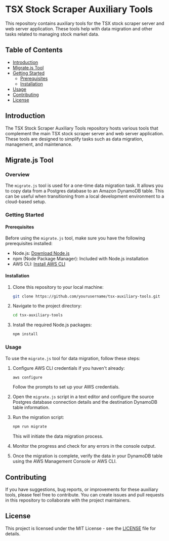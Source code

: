 
# TSX Stock Scraper Auxiliary Tools

This repository contains auxiliary tools for the TSX stock scraper server and web server application. These tools help with data migration and other tasks related to managing stock market data.

## Table of Contents

- [Introduction](#introduction)
- [Migrate.js Tool](#migratejs-tool)
- [Getting Started](#getting-started)
  - [Prerequisites](#prerequisites)
  - [Installation](#installation)
- [Usage](#usage)
- [Contributing](#contributing)
- [License](#license)

## Introduction

The TSX Stock Scraper Auxiliary Tools repository hosts various tools that complement the main TSX stock scraper server and web server application. These tools are designed to simplify tasks such as data migration, management, and maintenance.

## Migrate.js Tool

### Overview

The `migrate.js` tool is used for a one-time data migration task. It allows you to copy data from a Postgres database to an Amazon DynamoDB table. This can be useful when transitioning from a local development environment to a cloud-based setup.

### Getting Started

#### Prerequisites

Before using the `migrate.js` tool, make sure you have the following prerequisites installed:

- Node.js: [Download Node.js](https://nodejs.org/)
- npm (Node Package Manager): Included with Node.js installation
- AWS CLI: [Install AWS CLI](https://aws.amazon.com/cli/)

#### Installation

1. Clone this repository to your local machine:

   ```bash
   git clone https://github.com/yourusername/tsx-auxiliary-tools.git
   ```

2. Navigate to the project directory:

   ```bash
   cd tsx-auxiliary-tools
   ```

3. Install the required Node.js packages:

   ```bash
   npm install
   ```

### Usage

To use the `migrate.js` tool for data migration, follow these steps:

1. Configure AWS CLI credentials if you haven't already:

   ```bash
   aws configure
   ```

   Follow the prompts to set up your AWS credentials.

2. Open the `migrate.js` script in a text editor and configure the source Postgres database connection details and the destination DynamoDB table information.

3. Run the migration script:

   ```bash
   npm run migrate
   ```

   This will initiate the data migration process.

4. Monitor the progress and check for any errors in the console output.

5. Once the migration is complete, verify the data in your DynamoDB table using the AWS Management Console or AWS CLI.

## Contributing

If you have suggestions, bug reports, or improvements for these auxiliary tools, please feel free to contribute. You can create issues and pull requests in this repository to collaborate with the project maintainers.

## License

This project is licensed under the MIT License - see the [LICENSE](LICENSE) file for details.
